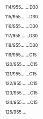 114/955.......D30 


115/955.......D30 


116/955.......D30 


117/955.......D30 


118/955.......D30 


119/955.......C15 


120/955.......C15 


121/955.......C15 


122/955.......C15 


123/955.......C15 


124/955.......C15 


125/955.... 

